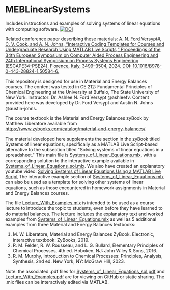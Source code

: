 # MEBLinearSystems
Includes instructions and examples of solving systems of linear equations with computing software.
[![DOI](https://zenodo.org/badge/532073890.svg)](https://zenodo.org/doi/10.5281/zenodo.7509995)

Related conference paper describing these materials: [A. N. Ford Versypt#, C. V. Cook, and A. N. Johns, “Interactive Coding Templates for Courses and Undergraduate Research Using MATLAB Live Scripts,” Proceedings of the 34th European Symposium on Computer Aided Process Engineering and 24th International Symposium on Process Systems Engineering (ESCAPE34-PSE24), Florence, Italy, 3499–3504, 2024. DOI: 10.1016/B978-0-443-28824-1.50584-6.](https://www.sciencedirect.com/science/article/abs/pii/B9780443288241505846)

This repository is designed for use in Material and Energy Balances courses. The content was tested in CE 212: Fundamental Principles of Chemical Engineering at the University at Buffalo, The State University of New York. Instructor: Dr. Ashlee N. Ford Versypt @ashleefv. Content provided here was developed by Dr. Ford Versypt and Austin N. Johns @austin-johns.

The course textbook is the Material and Energy Balances zyBook by Matthew Liberatore available from https://www.zybooks.com/catalog/material-and-energy-balances/.

The material developed here supplements the section in the zyBook titled Systems of linear equations, specifically as a MATLAB Live Script-based alternative to the subsection titled "Solving systems of linear equations in a spreadsheet." This main file is [Systems_of_Linear_Equations.mlx](https://github.com/ashleefv/MEBLinearSystems/blob/master/Systems_of_Linear_Equations.mlx), with a corresponding solution to the interactive example available in [Systems_of_Linear_Equations_sol.mlx](https://github.com/ashleefv/MEBLinearSystems/blob/master/Systems_of_Linear_Equations_sol.mlx). We also have created an explanatory youtube video: [Solving Systems of Linear Equations Using a MATLAB Live Script](https://youtu.be/78n8XaCBt9w)
The interactive example section of [Systems_of_Linear_Equations.mlx](https://github.com/ashleefv/MEBLinearSystems/blob/master/Systems_of_Linear_Equations.mlx) can also be used as a template for solving other systems of linear equations, such as those encountered in homework assignments in Material and Energy Balances courses.

The file [Lecture_With_Examples.mlx](https://github.com/ashleefv/MEBLinearSystems/blob/master/Lecture_With_Examples.mlx) is intended to be used as a course lecture to introduce the topic to students, even before they have learned to do material balances. The lecture includes the explanatory text and worked examples from [Systems_of_Linear_Equations.mlx](https://github.com/ashleefv/MEBLinearSystems/blob/master/Systems_of_Linear_Equations.mlx) as well as 5 additional examples from three Material and Energy Balances textbooks:
1. M. W. Liberatore, Material and Energy Balances ZyBook. Electronic, interactive textbook: ZyBooks, 2019.
2. R. M. Felder, R. W. Rousseau, and L. G. Bullard, Elementary Principles of Chemical Processes, 4th ed. Hoboken, NJ: John Wiley & Sons, 2016.
3. R. M. Murphy, Introduction to Chemical Processes: Principles, Analysis, Synthesis, 2nd ed. New York, NY: McGraw Hill, 2023.

Note: the associated .pdf files for [Systems_of_Linear_Equations_sol.pdf](https://github.com/ashleefv/MEBLinearSystems/blob/master/Systems_of_Linear_Equations_sol.pdf) and [Lecture_With_Examples.pdf](https://github.com/ashleefv/MEBLinearSystems/blob/master/Lecture_With_Examples.pdf) are for viewing on GitHub or static sharing. The .mlx files can be interactively edited via MATLAB.
